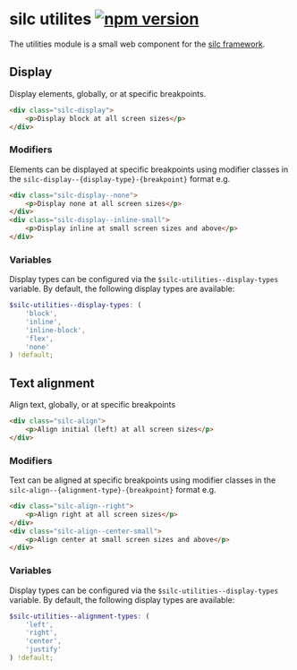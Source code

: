 # silc utilites [![npm version](https://badge.fury.io/js/silc-utilities.svg)](https://badge.fury.io/js/silc-utilities)
The utilities module is a small web component for the [silc framework](https://silc.io).

## Display
Display elements, globally, or at specific breakpoints.

```html
<div class="silc-display">
    <p>Display block at all screen sizes</p>
</div>
```

### Modifiers
Elements can be displayed at specific breakpoints using modifier classes in the `silc-display--{display-type}-{breakpoint}` format e.g.
```html
<div class="silc-display--none">
    <p>Display none at all screen sizes</p>
</div>
<div class="silc-display--inline-small">
    <p>Display inline at small screen sizes and above</p>
</div>
```

### Variables
Display types can be configured via the `$silc-utilities--display-types` variable. By default, the following display types are available:

```scss
$silc-utilities--display-types: (
    'block',
    'inline',
    'inline-block',
    'flex',
    'none'
) !default;
```

## Text alignment
Align text, globally, or at specific breakpoints

```html
<div class="silc-align">
    <p>Align initial (left) at all screen sizes</p>
</div>
```

### Modifiers
Text can be aligned at specific breakpoints using modifier classes in the `silc-align--{alignment-type}-{breakpoint}` format e.g.
```html
<div class="silc-align--right">
    <p>Align right at all screen sizes</p>
</div>
<div class="silc-align--center-small">
    <p>Align center at small screen sizes and above</p>
</div>
```

### Variables
Display types can be configured via the `$silc-utilities--display-types` variable. By default, the following display types are available:

```scss
$silc-utilities--alignment-types: (
    'left',
    'right',
    'center',
    'justify'
) !default;
```
